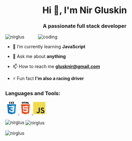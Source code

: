 <h1 align="center">Hi 👋, I'm Nir Gluskin</h1>
<h3 align="center">A passionate full stack developer</h3>

<img align="right" alt="coding" width="400" src="https://cdn.dribbble.com/users/1162077/screenshots/3848914/programmer.gif">

<p align="left"> <img src="https://komarev.com/ghpvc/?username=nirglus&label=Profile%20views&color=0e75b6&style=flat" alt="nirglus" /> </p>

- 🌱 I’m currently learning **JavaScript**

- 💬 Ask me about **anything**

- 📫 How to reach me **glusknir@gmail.com**

- ⚡ Fun fact **I'm also a racing driver**

<h3 align="left">Languages and Tools:</h3>
<p align="left"> <a href="https://www.w3schools.com/css/" target="_blank" rel="noreferrer"> <img src="https://raw.githubusercontent.com/devicons/devicon/master/icons/css3/css3-original-wordmark.svg" alt="css3" width="40" height="40"/> </a> <a href="https://www.w3.org/html/" target="_blank" rel="noreferrer"> <img src="https://raw.githubusercontent.com/devicons/devicon/master/icons/html5/html5-original-wordmark.svg" alt="html5" width="40" height="40"/> </a> <a href="https://developer.mozilla.org/en-US/docs/Web/JavaScript" target="_blank" rel="noreferrer"> <img src="https://raw.githubusercontent.com/devicons/devicon/master/icons/javascript/javascript-original.svg" alt="javascript" width="40" height="40"/> </a> </p>

<p><img align="left" src="https://github-readme-stats.vercel.app/api/top-langs?username=nirglus&show_icons=true&locale=en&layout=compact" alt="nirglus" /></p>

<p>&nbsp;<img align="center" src="https://github-readme-stats.vercel.app/api?username=nirglus&show_icons=true&locale=en" alt="nirglus" /></p>

<p><img align="center" src="https://github-readme-streak-stats.herokuapp.com/?user=nirglus&" alt="nirglus" /></p>
